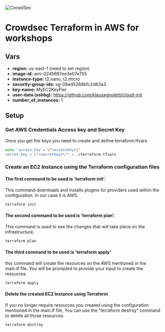 ![CrowdSec](https://app.crowdsec.net/vectors/crowdsec.svg "CrowdSec Logo") 
# Crowdsec Terraform in AWS for workshops
## Vars
- **region:** us-east-1 (need to set region)
- **image-id:** ami-0245697ee3e07e755
- **instance-type:** t2.nano, t2.micro
- **security-group-ids:** sg-08ed5268bfc2d63a3
- **key-name:** MyEC2KeyPair
- **user-data (sshbg):** https://github.com/klausagnoletti/cloud-init
- **number_of_instances:** 1

## Setup
### Get AWS Credentials Access key and Secret Key
Once you get the keys you need to create and define terraform.tfvars
```sh
echo "access_key = \"<accessKey>\"
secret_key = \"<secretKey>\"" > ./terraform.tfvars
```
### Create an EC2 Instance using the Terraform configuration files
#### The first command to be used is 'terraform init'.
This command downloads and installs plugins for providers used within the configuration. In our case it is AWS.
```sh
terraform init
```
#### The second command to be used is 'terraform plan'.
This command is used to see the changes that will take place on the infrastructure.
```sh
terraform plan
```
#### The third command to be used is 'terraform apply'
this command will create the resources on the AWS mentioned in the main.tf file.
You will be prompted to provide your input to create the resources.
```sh
terraform apply
```
#### Delete the created EC2 Instance using Terraform
If you no longer require resources you created using the configuration mentioned in the main.tf file, You can use the "terraform destroy" command to delete all those resources.
```sh
terraform destroy
```